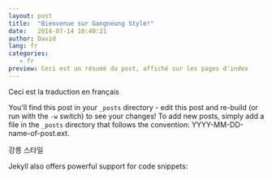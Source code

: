 ```yaml
---
layout: post
title:  "Bienvenue sur Gangneung Style!"
date:   2014-07-14 10:40:21
author: David
lang: fr
categories:
   - fr
preview: Ceci est un résumé du post, affiché sur les pages d'index 
---
```


Ceci est la traduction en français

You'll find this post in your `_posts` directory - edit this post and re-build (or run with the `-w` switch) to see your changes!
To add new posts, simply add a file in the `_posts` directory that follows the convention: YYYY-MM-DD-name-of-post.ext.

강릉 스타일

Jekyll also offers powerful support for code snippets:

